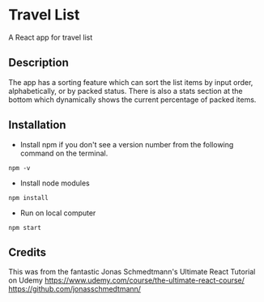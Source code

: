 # Travel List

A React app for travel list

## Description

The app has a sorting feature which can sort the list items by input order, alphabetically, or by packed status. There is also a stats section at the bottom which dynamically shows the current percentage of packed items.

## Installation

- Install npm if you don't see a version number from the following command on the terminal.

```
npm -v
```

- Install node modules

```
npm install
```

- Run on local computer

```
npm start
```

## Credits

This was from the fantastic Jonas Schmedtmann's Ultimate React Tutorial on Udemy
https://www.udemy.com/course/the-ultimate-react-course/
https://github.com/jonasschmedtmann/
